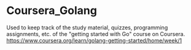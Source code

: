 # Coursera_Golang
Used to keep track of the study material, quizzes, programming assignments, etc. of the "getting started with Go" course on Coursera. https://www.coursera.org/learn/golang-getting-started/home/week/1
